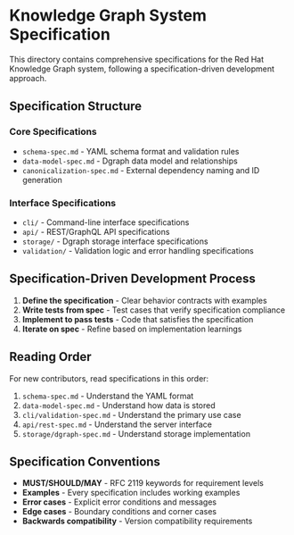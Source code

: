 # Knowledge Graph System Specification

This directory contains comprehensive specifications for the Red Hat Knowledge Graph system,
following a specification-driven development approach.

## Specification Structure

### Core Specifications

- `schema-spec.md` - YAML schema format and validation rules
- `data-model-spec.md` - Dgraph data model and relationships
- `canonicalization-spec.md` - External dependency naming and ID generation

### Interface Specifications

- `cli/` - Command-line interface specifications
- `api/` - REST/GraphQL API specifications
- `storage/` - Dgraph storage interface specifications
- `validation/` - Validation logic and error handling specifications

## Specification-Driven Development Process

1. **Define the specification** - Clear behavior contracts with examples
2. **Write tests from spec** - Test cases that verify specification compliance
3. **Implement to pass tests** - Code that satisfies the specification
4. **Iterate on spec** - Refine based on implementation learnings

## Reading Order

For new contributors, read specifications in this order:

1. `schema-spec.md` - Understand the YAML format
2. `data-model-spec.md` - Understand how data is stored
3. `cli/validation-spec.md` - Understand the primary use case
4. `api/rest-spec.md` - Understand the server interface
5. `storage/dgraph-spec.md` - Understand storage implementation

## Specification Conventions

- **MUST/SHOULD/MAY** - RFC 2119 keywords for requirement levels
- **Examples** - Every specification includes working examples
- **Error cases** - Explicit error conditions and messages
- **Edge cases** - Boundary conditions and corner cases
- **Backwards compatibility** - Version compatibility requirements
